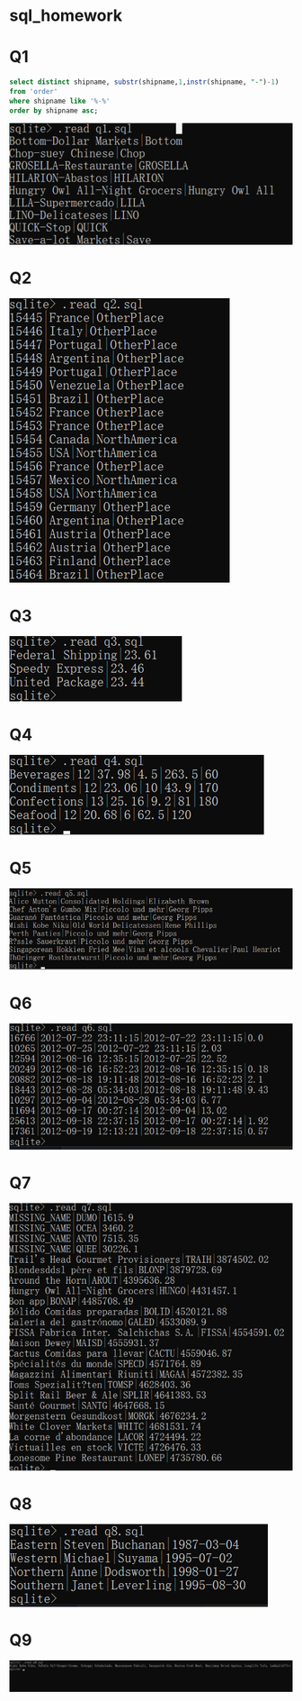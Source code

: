 # sql_homework
# Q1
```sql
select distinct shipname, substr(shipname,1,instr(shipname, "-")-1)
from 'order'
where shipname like '%-%'
order by shipname asc;
```
  ![image](results/Q1.png)
# Q2
  ![image](results/Q2.png)
# Q3
  ![image](results/Q3.png)
# Q4
  ![image](results/Q4.png)
# Q5
  ![image](results/Q5.png)
# Q6
  ![image](results/Q6.png)
# Q7
  ![image](results/Q7.png)
# Q8
  ![image](results/Q8.png)
# Q9
  ![image](results/Q9.png)
